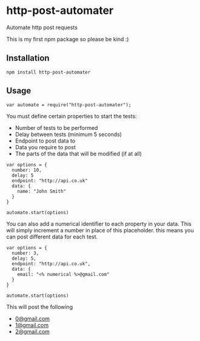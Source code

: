 # http-post-automater
Automate http post requests

This is my first npm package so please be kind :)

## Installation
```npm install http-post-automater```

## Usage

```var automate = require("http-post-automater");```

You must define certain properties to start the tests:
* Number of tests to be performed
* Delay between tests (minimum 5 seconds)
* Endpoint to post data to
* Data you require to post
* The parts of the data that will be modified (if at all)

```
var options = {
  number: 10,
  delay: 5
  endpoint: "http://api.co.uk"
  data: {
    name: "John Smith"
  }
}

automate.start(options)
```

You can also add a numerical identifier to each property in your data. This will simply increment a number in place of this placeholder. this means you can post different data for each test.

```
var options = {
  number: 3,
  delay: 5,
  endpoint: "http://api.co.uk",
  data: {
    email: "<% numerical %>@gmail.com"
  }
}

automate.start(options)
```

This will post the following
* 0@gmail.com
* 1@gmail.com
* 2@gmail.com
